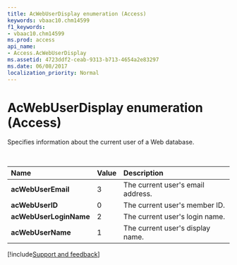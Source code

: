 ```yaml
---
title: AcWebUserDisplay enumeration (Access)
keywords: vbaac10.chm14599
f1_keywords:
- vbaac10.chm14599
ms.prod: access
api_name:
- Access.AcWebUserDisplay
ms.assetid: 4723ddf2-ceab-9313-b713-4654a2e83297
ms.date: 06/08/2017
localization_priority: Normal
---
```



# AcWebUserDisplay enumeration (Access)

Specifies information about the current user of a Web database.

<br/>

|Name|Value|Description|
|:-----|:-----|:-----|
|**acWebUserEmail**|3|The current user's email address.|
|**acWebUserID**|0|The current user's member ID.|
|**acWebUserLoginName**|2|The current user's login name.|
|**acWebUserName**|1|The current user's display name.|

[!include[Support and feedback](~/includes/feedback-boilerplate.md)]